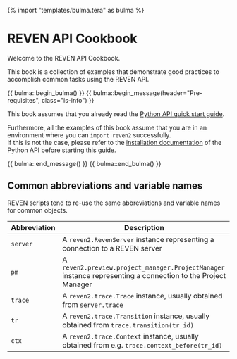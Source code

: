{% import "templates/bulma.tera" as bulma %}

# REVEN API Cookbook

Welcome to the REVEN API Cookbook.

This book is a collection of examples that demonstrate good practices to accomplish common tasks using the REVEN API.

{{ bulma::begin_bulma() }}
{{ bulma::begin_message(header="Pre-requisites", class="is-info") }}
<p>
    This book assumes that you already read the <a href="{{ user_doc_root }}/Python-API/Quickstart.html">Python API quick start guide</a>.
</p>
<p>
    Furthermore, all the examples of this book assume that you are in an environment where you can <code>import reven2</code> successfully.
    <br/>
    If this is not the case, please refer to the <a href="{{ user_doc_root }}/Python-API/Installation.html">installation documentation</a> of the Python API before starting this guide.
</p>
{{ bulma::end_message() }}
{{ bulma::end_bulma() }}

## Common abbreviations and variable names

REVEN scripts tend to re-use the same abbreviations and variable names for common objects.

|Abbreviation|Description|
|------------|-----------|
|`server`|A `reven2.RevenServer` instance representing a connection to a REVEN server|
|`pm`|A `reven2.preview.project_manager.ProjectManager` instance representing a connection to the Project Manager|
|`trace`|A `reven2.trace.Trace` instance, usually obtained from `server.trace`|
|`tr`|A `reven2.trace.Transition` instance, usually obtained from `trace.transition(tr_id)`|
|`ctx`|A `reven2.trace.Context` instance, usually obtained from e.g. `trace.context_before(tr_id)`|
